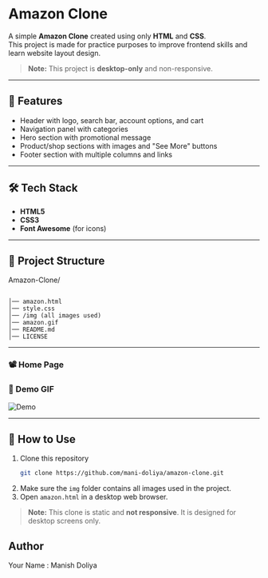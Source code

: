 
# Amazon Clone

A simple **Amazon Clone** created using only **HTML** and **CSS**.  
This project is made for practice purposes to improve frontend skills and learn website layout design.  
> **Note:** This project is **desktop-only** and non-responsive.

---

## 🚀 Features
- Header with logo, search bar, account options, and cart  
- Navigation panel with categories  
- Hero section with promotional message  
- Product/shop sections with images and "See More" buttons  
- Footer section with multiple columns and links  

---

## 🛠️ Tech Stack
- **HTML5**  
- **CSS3**  
- **Font Awesome** (for icons)

---

## 📂 Project Structure
Amazon-Clone/

```

│── amazon.html
│── style.css
│── /img (all images used)
│── amazon.gif
│── README.md
│── LICENSE

````

---

### 📽️ Home Page
### 🔹 Demo GIF
![Demo](Amazon.gif)

---

## 🎯 How to Use
1. Clone this repository  
   ```bash
   git clone https://github.com/mani-doliya/amazon-clone.git
2. Make sure the `img` folder contains all images used in the project.
3. Open `amazon.html` in a desktop web browser.

> **Note:** This clone is static and **not responsive**. It is designed for desktop screens only.


## Author

Your Name :
Manish Doliya
